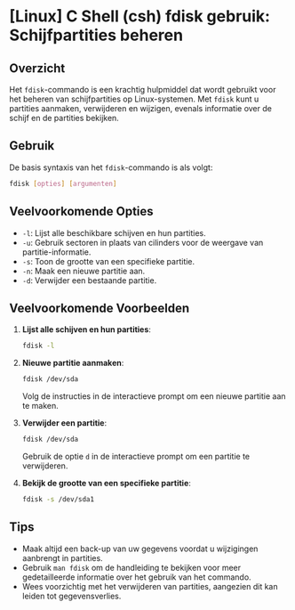 # [Linux] C Shell (csh) fdisk gebruik: Schijfpartities beheren

## Overzicht
Het `fdisk`-commando is een krachtig hulpmiddel dat wordt gebruikt voor het beheren van schijfpartities op Linux-systemen. Met `fdisk` kunt u partities aanmaken, verwijderen en wijzigen, evenals informatie over de schijf en de partities bekijken.

## Gebruik
De basis syntaxis van het `fdisk`-commando is als volgt:

```bash
fdisk [opties] [argumenten]
```

## Veelvoorkomende Opties
- `-l`: Lijst alle beschikbare schijven en hun partities.
- `-u`: Gebruik sectoren in plaats van cilinders voor de weergave van partitie-informatie.
- `-s`: Toon de grootte van een specifieke partitie.
- `-n`: Maak een nieuwe partitie aan.
- `-d`: Verwijder een bestaande partitie.

## Veelvoorkomende Voorbeelden

1. **Lijst alle schijven en hun partities**:
   ```bash
   fdisk -l
   ```

2. **Nieuwe partitie aanmaken**:
   ```bash
   fdisk /dev/sda
   ```
   Volg de instructies in de interactieve prompt om een nieuwe partitie aan te maken.

3. **Verwijder een partitie**:
   ```bash
   fdisk /dev/sda
   ```
   Gebruik de optie `d` in de interactieve prompt om een partitie te verwijderen.

4. **Bekijk de grootte van een specifieke partitie**:
   ```bash
   fdisk -s /dev/sda1
   ```

## Tips
- Maak altijd een back-up van uw gegevens voordat u wijzigingen aanbrengt in partities.
- Gebruik `man fdisk` om de handleiding te bekijken voor meer gedetailleerde informatie over het gebruik van het commando.
- Wees voorzichtig met het verwijderen van partities, aangezien dit kan leiden tot gegevensverlies.